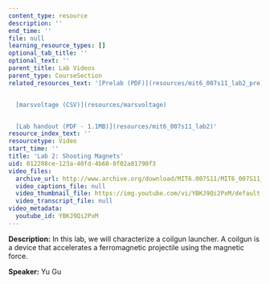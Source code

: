 ```yaml
---
content_type: resource
description: ''
end_time: ''
file: null
learning_resource_types: []
optional_tab_title: ''
optional_text: ''
parent_title: Lab Videos
parent_type: CourseSection
related_resources_text: '[Prelab (PDF)](resources/mit6_007s11_lab2_pre)


  [marsvoltage (CSV)](resources/marsvoltage)


  [Lab handout (PDF - 1.1MB)](resources/mit6_007s11_lab2)'
resource_index_text: ''
resourcetype: Video
start_time: ''
title: 'Lab 2: Shooting Magnets'
uid: 012208ce-123a-40fd-4b60-0f02a81790f3
video_files:
  archive_url: http://www.archive.org/download/MIT6.007S11/MIT6_007S11_lab02_300k.mp4
  video_captions_file: null
  video_thumbnail_file: https://img.youtube.com/vi/YBKJ9Qi2PxM/default.jpg
  video_transcript_file: null
video_metadata:
  youtube_id: YBKJ9Qi2PxM
---
```


**Description:** In this lab, we will characterize a coilgun launcher. A coilgun is a device that accelerates a ferromagnetic projectile using the magnetic force.

**Speaker:** Yu Gu
